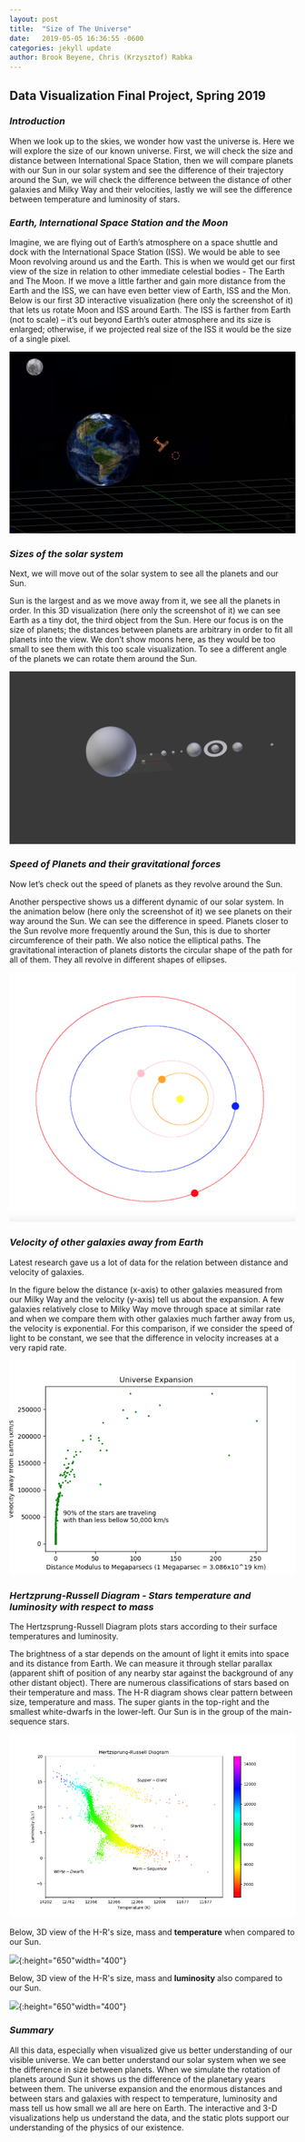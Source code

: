 ```yaml
---
layout: post
title:  "Size of The Universe"
date:   2019-05-05 16:36:55 -0600
categories: jekyll update
author: Brook Beyene, Chris (Krzysztof) Rabka
---
```

## Data Visualization Final Project, Spring 2019

### *Introduction*

When we look up to the skies, we wonder how vast the universe is.
Here we will explore the size of our known universe. First, we will check the size and distance between International Space Station, then we will compare planets with our Sun in our solar system and see the difference of their trajectory around the Sun, we will check the difference between the distance of other galaxies and Milky Way and their velocities, lastly we will see the difference between temperature and luminosity of stars.

### *Earth, International Space Station and the Moon*
Imagine, we are flying out of Earth’s atmosphere on a space shuttle and dock with the International Space Station (ISS). We would be able to see Moon revolving around us and the Earth. This is when we would get our first view of the size in relation to other immediate celestial bodies - The Earth and The Moon. If we move a little farther and gain more distance from the Earth and the ISS, we can have even better view of Earth, ISS and the Mon. Below is our first 3D interactive visualization (here only the screenshot of it) that lets us rotate Moon and ISS around Earth. The ISS is farther from Earth (not to scale) – it’s out beyond Earth’s outer atmosphere and its size is enlarged; otherwise, if we projected real size of the ISS it would be the size of a single pixel.

![](https://github.com/krzysztofMSU/data-visualization-final-project/blob/gh-pages/_assets/_images/earth_moon_iss.png?raw=true)

### *Sizes of the solar system*

Next, we will move out of the solar system to see all the planets and our Sun.

Sun is the largest and as we move away from it, we see all the planets in order. In this 3D visualization (here only the screenshot of it) we can see Earth as a tiny dot, the third object from the Sun. Here our focus is on the size of planets; the distances between planets are arbitrary in order to fit all planets into the view. We don’t show moons here, as they would be too small to see them with this too scale visualization. To see a different angle of the planets we can rotate them around the Sun.

![](https://github.com/krzysztofMSU/data-visualization-final-project/blob/gh-pages/_assets/_images/size_solar_system_new.png?raw=true)

### *Speed of Planets and their gravitational forces*

Now let’s check out the speed of planets as they revolve around the Sun.

Another perspective shows us a different dynamic of our solar system. In the animation below (here only the screenshot of it) we see planets on their way around the Sun. We can see the difference in speed. Planets closer to the Sun revolve more frequently around the Sun, this is due to shorter circumference of their path. We also notice the elliptical paths. The gravitational interaction of planets distorts the circular shape of the path for all of them. They all revolve in different shapes of ellipses.

![](https://github.com/krzysztofMSU/data-visualization-final-project/blob/gh-pages/_assets/_images/palents_comets.png?raw=true)

### *Velocity of other galaxies away from Earth*

Latest research gave us a lot of data for the relation between distance and velocity of galaxies.

In the figure below the distance (x-axis) to other galaxies measured from our Milky Way and the velocity (y-axis) tell us about the expansion. A few galaxies relatively close to Milky Way move through space at similar rate and when we compare them with other galaxies much farther away from us, the velocity is exponential. For this comparison, if we consider the speed of light to be constant, we see that the difference in velocity increases at a very rapid rate.

![](https://github.com/krzysztofMSU/data-visualization-final-project/blob/gh-pages/_assets/_images/UniverseExpansion.png?raw=true)

### *Hertzprung-Russell Diagram - Stars temperature and luminosity with respect to mass*

The Hertzsprung-Russell Diagram plots stars according to their surface temperatures and luminosity.

The brightness of a star depends on the amount of light it emits into space and its distance from Earth. We can measure it through stellar parallax (apparent shift of position of any nearby star against the background of any other distant object). There are numerous classifications of stars based on their temperature and mass. The H-R diagram shows clear pattern between size, temperature and mass. The super giants in the top-right and the smallest white-dwarfs in the lower-left. Our Sun is in the group of the main-sequence stars.

![](https://github.com/krzysztofMSU/data-visualization-final-project/blob/gh-pages/_assets/_images/H_R_Diagram.png?raw=true)

Below, 3D view of the H-R's size, mass and **temperature** when compared to our Sun.

![](https://github.com/krzysztofMSU/data-visualization-final-project/blob/gh-pages/_includes/_gif/size_mass_temperature.gif?raw=true){:height="650"width="400"}

Below, 3D view of the H-R's size, mass and **luminosity** also compared to our Sun.

![](https://github.com/krzysztofMSU/data-visualization-final-project/blob/gh-pages/_includes/_gif/size_mass_lumionsity.gif?raw=true){:height="650"width="400"}

### *Summary*

All this data, especially when visualized give us better understanding of our visible universe. We can better understand our solar system when we see the difference in size between planets. When we simulate the rotation of planets around Sun it shows us the difference of the planetary years between them. The universe expansion and the enormous distances and between stars and galaxies with respect to temperature, luminosity and mass tell us how small we all are here on Earth. The interactive and 3-D visualizations help us understand the data, and the static plots support our understanding of the physics of our existence.

<!--
> #### link for the audience below
> ### <https://krzysztofmsu.github.io/data-visualization-final-project/>
-->
